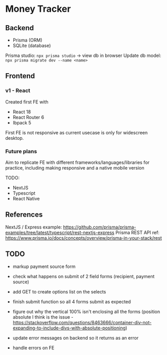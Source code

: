 # Money Tracker

## Backend
- Prisma (ORM)
- SQLite (database)

Prisma studio: `npx prisma studio` -> view db in browser
Update db model: `npx prisma migrate dev --name <name>`

## Frontend

### v1 - React
Created first FE with 
- React 18
- React Router 6
- Ibpack 5

First FE is not responsive as current usecase is only for widescreen desktop.

### Future plans
Aim to replicate FE with different frameworks/languages/libraries for practice, including making responsive and a native mobile version

TODO:
- NextJS
- Typescript
- React Native



## References

NextJS / Express example: https://github.com/prisma/prisma-examples/tree/latest/typescript/rest-nextjs-express
Prisma REST API ref: https://www.prisma.io/docs/concepts/overview/prisma-in-your-stack/rest


## TODO
- markup payment source form
- check what happens on submit of 2 field forms (recipient, payment source)
- add GET to create options list on the selects
- finish submit function so all 4 forms submit as expected
- figure out why the vertical 100% isn't enclosing all the forms (position absolute I think is the issue - https://stackoverflow.com/questions/8463666/container-div-not-expanding-to-include-divs-with-absolute-positioning)

- update error messages on backend so it returns as an error
- handle errors on FE